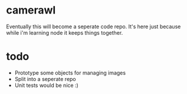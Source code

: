 # camerawl
Eventually this will become a seperate code repo. It's here just because while i'm learning node it keeps things together. 

# todo
* Prototype some objects for managing images
* Split into a seperate repo
* Unit tests would be nice :)
